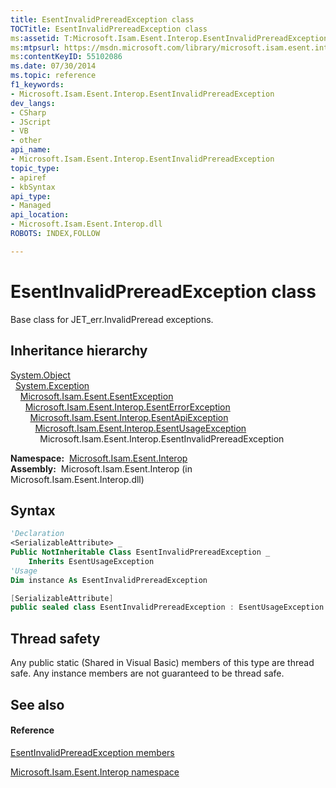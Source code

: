 ```yaml
---
title: EsentInvalidPrereadException class
TOCTitle: EsentInvalidPrereadException class
ms:assetid: T:Microsoft.Isam.Esent.Interop.EsentInvalidPrereadException
ms:mtpsurl: https://msdn.microsoft.com/library/microsoft.isam.esent.interop.esentinvalidprereadexception(v=EXCHG.10)
ms:contentKeyID: 55102086
ms.date: 07/30/2014
ms.topic: reference
f1_keywords:
- Microsoft.Isam.Esent.Interop.EsentInvalidPrereadException
dev_langs:
- CSharp
- JScript
- VB
- other
api_name: 
- Microsoft.Isam.Esent.Interop.EsentInvalidPrereadException
topic_type: 
- apiref
- kbSyntax
api_type: 
- Managed
api_location: 
- Microsoft.Isam.Esent.Interop.dll
ROBOTS: INDEX,FOLLOW

---
```


# EsentInvalidPrereadException class

Base class for JET_err.InvalidPreread exceptions.

## Inheritance hierarchy

[System.Object](/dotnet/api/system.object)  
  [System.Exception](/dotnet/api/system.exception)  
    [Microsoft.Isam.Esent.EsentException](./esentexception-class.md)  
      [Microsoft.Isam.Esent.Interop.EsentErrorException](./esenterrorexception-class.md)  
        [Microsoft.Isam.Esent.Interop.EsentApiException](./esentapiexception-class.md)  
          [Microsoft.Isam.Esent.Interop.EsentUsageException](./esentusageexception-class.md)  
            Microsoft.Isam.Esent.Interop.EsentInvalidPrereadException  

**Namespace:**  [Microsoft.Isam.Esent.Interop](./microsoft.isam.esent.interop-namespace.md)  
**Assembly:**  Microsoft.Isam.Esent.Interop (in Microsoft.Isam.Esent.Interop.dll)

## Syntax

``` vb
'Declaration
<SerializableAttribute> _
Public NotInheritable Class EsentInvalidPrereadException _
    Inherits EsentUsageException
'Usage
Dim instance As EsentInvalidPrereadException
```

``` csharp
[SerializableAttribute]
public sealed class EsentInvalidPrereadException : EsentUsageException
```

## Thread safety

Any public static (Shared in Visual Basic) members of this type are thread safe. Any instance members are not guaranteed to be thread safe.

## See also

#### Reference

[EsentInvalidPrereadException members](./esentinvalidprereadexception-members.md)

[Microsoft.Isam.Esent.Interop namespace](./microsoft.isam.esent.interop-namespace.md)